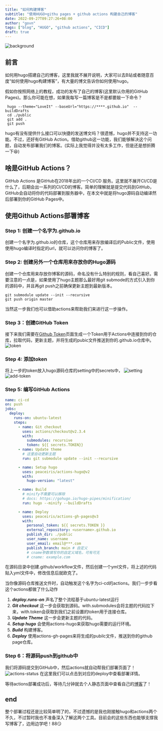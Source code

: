 ```yaml
---
title: "如何构建博客"
subtitle: "使用HUGO+githu pages + github actions 构建自己的博客"
date: 2022-09-27T09:27:26+08:00
author: "govn"
tags: ["blog", "HUGO", "github actions", "CICD"]
draft: true
---
```

![background](/blog/github-actions-hugo/githu-actions-hugo.jpg "GitHub  Actions")

## 前言

如何用hugo搭建自己的博客，这里我就不展开说明，大家可以去B站或者随意百度“如何使用hugo构建博客”，有大量的博文告诉你如何使用hugo。

假如你按照网络上的教程，成功的发布了自己的博客(这里默认你用的GitHub Pages)。那么你可能在想，如果我每写一篇博客是不是都要敲一下命令？

```shell
 hugo --theme="LoveIt" --baseUrl="https://****.github.io"  --buildDrafts
 cd ./public
 git add .
 git push
```

hugo有没有提供什么接口可以快捷的发送博文吗？很遗憾，hugo并不支持这一功能。不过，还好有GitHub Action。借助github这一功能，我们能够解决这个问题，自动发布部署我们的博客。(实际上我觉得并没有太多工作，但是还是想折腾一下:laughing:)

## 啥是GitHub Actions？

GitHub Actions 是GitHub在2018年出的一个CI/CD
服务。这里就不展开CI/CD是什么了，后期会出一系列的CI/CD的博客。简单的理解就是提交代码到GitHub，GitHub会自动将你的代码部署到服务器中，在本文中就是将hugo源码自动编译然后部署到你的GitHub Pages中。

## 使用Github Actions部署博客

### Step 1: 创建一个名字为<username>.github.io

创建一个名字为<username>.github.io的仓库，这个仓库用来存放编译后的Public文件，使用使用hugo编译时指定的url，就可以访问你的博客了。

### Step 2: 创建另外一个仓库用来存放你的Hugo源码

创建一个仓库用来存放你博客的源码，命名没有什么特别的规则，看自己喜好。需要注意的一点是，如果使用了hugo主题那么最好用git submode的方式引入到你的源码中，并且再git push之前确保更新主题到最新版本。

```shell
git submodule update --init --recursive
git push origin master
```

当然这一步我们也可以借助actions来帮助我们来进行这一步操作。

### Step 3：创建GitHub Token

接下来我们需要在[Github Token](https://github.com/settings/tokens/new)页面生成一个Token用于Actions中连接到你的仓库，拉取代码，更新主题，并将生成的pubic文件推送到你的<username>.github.io仓库中。
![token](/blog/github-actions-hugo/token.jpg "GitHub Token")

### Step 4: 添加token

将上一步的token放入hugo源码仓库的setting中的secrets中，
![setting](/blog/github-actions-hugo/secrets.jpg "setting ")
![add-token](/blog/github-actions-hugo/add_secrets.jpg "add token")

### Step 5: **编写GitHub Actions**

```yaml
name: ci-cd
on: push
jobs:
  deploy:
    runs-on: ubuntu-latest
    steps:
      - name: Git checkout
        uses: actions/checkout@v2.3.4
        with:
          submodules: recursive
          token: ${{ secrets.TOKEN}}
      - name: Update theme
        # 这里自动更新主题
        run: git submodule update --init --recursive

      - name: Setup hugo
        uses: peaceiris/actions-hugo@v2
        with:
          hugo-version: "latest"

      - name: Build
        # minify不需要可以移除
        # docs: https://gohugo.io/hugo-pipes/minification/
        run: hugo --minify --buildDrafts

      - name: Deploy
        uses: peaceiris/actions-gh-pages@v3
        with:
          personal_token: ${{ secrets.TOKEN }}
          external_repository: <username>.github.io
          publish_dir: ./public
          user_name: username
          user_email: email@***.com
          publish_branch: main # 自定义
          # cname参数填写你的自定义域名，可有可无
          # cname: example.com

```

在源码目录中创建.github/workflow文件，然后创建一个yml文件，将上述的代码贴入yml文件中，修改信息后就欧克了。

当你像源码仓库推送文件时，自动触发这个名字为ci-cd的actions。我们一步步看这个actions都做了什么动作

1. ***deploy.runs-on*** 声名了整个流程基于ubuntu-latest运行
2. ***Git checkout*** 这一步会获取到源码。with.submodules会将主题的代码拉下来，with.token会获取到我们之前设置的token用于连接仓库。
3. ***Update Theme*** 这一步会更新主题的代码。
4. ***Setup hugo*** 会使用actions-hugo来获取hugo需要的运行环境。
5. ***Build*** 构建博客。
6. ***Deploy*** 使用actions-gh-pages来将生成的pubilc文件，推送到你的github page仓库。

### Step 6：将源码push到github中

我们将源码提交到GitHub中，然后actions就自动帮我们部署页面了！
![actions-status](/blog/github-actions-hugo/actions-status.jpg "actions界面详情")
在这里我们可以点击到对应的deploy中查看部署详情。

等待actions部署成功后，等待几分钟就去个人静态页面中查看自己的[博客](http://9ovn.github.io)了！

## end

整个部署过程还是比较简单明了的，不过遗憾的是我也刚接触hugo和actions两个不久，不过暂时我也不准备深入了解这两个工具。目前会的这些东西也能够支撑我写博客了，边用边学吧！88:smirk:
